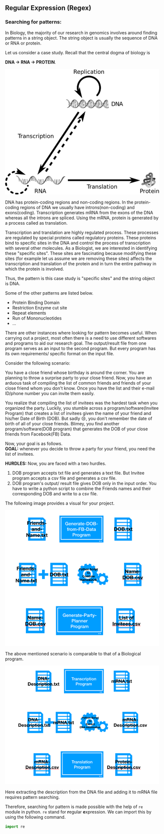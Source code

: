 ## Regular Expression (Regex)

### Searching for patterns:
In Biology, the majority of our research in genomics involves around finding patterns in a string object. The string object is usually the sequence of DNA or RNA or protein.

Let us consider a case study. Recall that the central dogma of biology is

**DNA → RNA → PROTEIN**.

![](CDB.png)

DNA has protein-coding regions and non-coding regions. In the protein-coding regions of DNA we usually have introns(non-coding) and exons(coding). Transcription generates mRNA from the exons of the DNA whereas all the introns are spliced. Using the mRNA, protein is generated by a process called as translation.

Transcription and translation are highly regulated process. These processes are regulated by special proteins called regulatory proteins. These proteins bind to specific sites in the DNA and control the process of transcription with several other molecules. As a Biologist, we are interested in identifying these "specific sites". These sites are fascinating because modifying these sites (for example let us assume we are removing these sites) affects the transcription and translation of the protein and in turn the entire pathway in which the protein is involved.

Thus, the pattern is this case study is "specific sites" and the string object is DNA.

Some of the other patterns are listed below.  
- Protein Binding Domain
- Restriction Enzyme cut site
- Repeat elements
- Run of Mononucleotides
- ...

There are other instances where looking for pattern becomes useful. When carrying out a project, most often there is a need to use different softwares and programs to aid our research goal. The output/result file from one program serves as an input to the second program. But every program has its own  requirements/ specific format on the input file.

Consider the following scenario:

You have a close friend whose birthday is around the corner. You are planning to throw a surprise party to your close friend. Now, you have an arduous task of compiling the list of common friends and friends of your close friend whom you don't know. Once you have the list and their e-mail ID/phone number you can invite them easily.

You realize that compiling the list of invitees was the hardest task when you organized the party. Luckily, you stumble across a program/software(Invitee Program) that creates a list of invitees given the name of your friend and his/her Date of Birth (DOB). But sadly :cry:, you don't remember the date of birth of all of your close friends. Blimey, you find another program/software(DOB program) that generates the DOB of your close friends from Facebook(FB) Data.

Now, your goal is as follows.  
**GOAL:** whenever you decide to throw a party for your friend, you need the list of invitees.

**HURDLES:**
Now, you are faced with a two hurdles.  

1. DOB program accepts txt file and generates a text file. But Invitee program accepts a csv file and generates a csv file.
2. DOB program's output/ result file gives DOB only in the input order. You have to write a python script to combine the Friends names and their corresponding DOB and write to a csv file.

The following image provides a visual for your project.

![](Pipeline.png)


The above mentioned scenario is comparable to that of a Biological program.

![](Pipeline2.png)

Here extracting the description from the DNA file and adding it to mRNA file requires pattern searching.

Therefore, searching for pattern is made possible with the help of `re` module in python. `re` stand for **r**egular **e**xpression. We can import this by using the following command.

```python
import re
```
